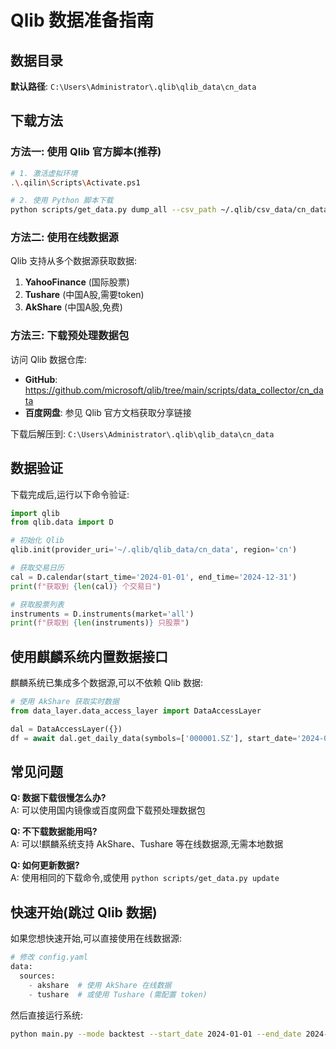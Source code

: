 # Qlib 数据准备指南

## 数据目录
**默认路径**: `C:\Users\Administrator\.qlib\qlib_data\cn_data`

## 下载方法

### 方法一: 使用 Qlib 官方脚本(推荐)

```bash
# 1. 激活虚拟环境
.\.qilin\Scripts\Activate.ps1

# 2. 使用 Python 脚本下载
python scripts/get_data.py dump_all --csv_path ~/.qlib/csv_data/cn_data --qlib_dir ~/.qlib/qlib_data/cn_data --include_fields open,close,high,low,volume,factor
```

### 方法二: 使用在线数据源

Qlib 支持从多个数据源获取数据:

1. **YahooFinance** (国际股票)
2. **Tushare** (中国A股,需要token)  
3. **AkShare** (中国A股,免费)

### 方法三: 下载预处理数据包

访问 Qlib 数据仓库:
- **GitHub**: https://github.com/microsoft/qlib/tree/main/scripts/data_collector/cn_data
- **百度网盘**: 参见 Qlib 官方文档获取分享链接

下载后解压到: `C:\Users\Administrator\.qlib\qlib_data\cn_data`

## 数据验证

下载完成后,运行以下命令验证:

```python
import qlib
from qlib.data import D

# 初始化 Qlib
qlib.init(provider_uri='~/.qlib/qlib_data/cn_data', region='cn')

# 获取交易日历
cal = D.calendar(start_time='2024-01-01', end_time='2024-12-31')
print(f"获取到 {len(cal)} 个交易日")

# 获取股票列表
instruments = D.instruments(market='all')
print(f"获取到 {len(instruments)} 只股票")
```

## 使用麒麟系统内置数据接口

麒麟系统已集成多个数据源,可以不依赖 Qlib 数据:

```python
# 使用 AkShare 获取实时数据
from data_layer.data_access_layer import DataAccessLayer

dal = DataAccessLayer({})
df = await dal.get_daily_data(symbols=['000001.SZ'], start_date='2024-01-01')
```

## 常见问题

**Q: 数据下载很慢怎么办?**  
A: 可以使用国内镜像或百度网盘下载预处理数据包

**Q: 不下载数据能用吗?**  
A: 可以!麒麟系统支持 AkShare、Tushare 等在线数据源,无需本地数据

**Q: 如何更新数据?**  
A: 使用相同的下载命令,或使用 `python scripts/get_data.py update`

## 快速开始(跳过 Qlib 数据)

如果您想快速开始,可以直接使用在线数据源:

```python
# 修改 config.yaml
data:
  sources:
    - akshare  # 使用 AkShare 在线数据
    - tushare  # 或使用 Tushare (需配置 token)
```

然后直接运行系统:
```bash
python main.py --mode backtest --start_date 2024-01-01 --end_date 2024-12-31
```
